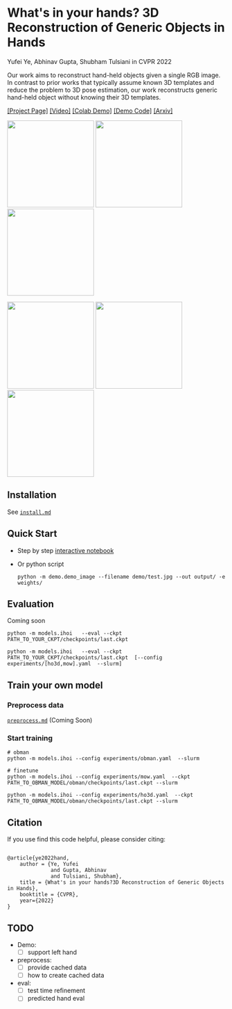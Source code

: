 # What's in your hands? 3D Reconstruction of Generic Objects in Hands
Yufei Ye, Abhinav Gupta, Shubham Tulsiani
in CVPR 2022

Our work aims to reconstruct hand-held objects given a single RGB image. In contrast to prior works that typically assume known 3D templates and reduce the problem to 3D pose estimation, our work reconstructs generic hand-held object without knowing their 3D templates. 

[[Project Page]](https://judyye.github.io/ihoi) [[Video]](https://youtu.be/M3lC60wnwEY) [[Colab Demo]](https://colab.research.google.com/drive/1FdaBn4HQpf9p192CnEl25BQCxAzVfnzT#scrollTo=9qvQ375HnMlH) [[Demo Code]](demo.ipynb) [[Arxiv]]() 



<img src=https://judyye.github.io/ihoi/ho3d/train_MDF10_0151.png width=200/> <img src=https://judyye.github.io/ihoi/rhoi/study_v_LDQPZ8ZeEec_frame000431.png width="200"/><img src="https://judyye.github.io/ihoi/rhoi/study_v_9LvWHppZVPU_frame000247.png" width="200"/>  

<img src="https://judyye.github.io/ihoi/teaser/drill.gif" width="200"/> <img src="https://judyye.github.io/ihoi/teaser/mouse.gif" width="200"/> <img src="https://judyye.github.io/ihoi/teaser/pen.gif" width="200"/> 
 

## Installation 
See [`install.md`](docs/install.md)

## Quick Start 

- Step by step [interactive notebook](demo.ipynb) 

- Or python script
    ```
    python -m demo.demo_image --filename demo/test.jpg --out output/ -e weights/
    ```


## Evaluation 

Coming soon
```
python -m models.ihoi   --eval --ckpt PATH_TO_YOUR_CKPT/checkpoints/last.ckpt  

python -m models.ihoi   --eval --ckpt PATH_TO_YOUR_CKPT/checkpoints/last.ckpt  [--config experiments/[ho3d,mow].yaml  --slurm]

```

## Train your own model

### Preprocess data
[`preprocess.md`](docs/preprocess.md) (Coming Soon)

### Start training
```
# obman
python -m models.ihoi --config experiments/obman.yaml  --slurm 

# finetune
python -m models.ihoi --config experiments/mow.yaml  --ckpt PATH_TO_OBMAN_MODEL/obman/checkpoints/last.ckpt --slurm

python -m models.ihoi --config experiments/ho3d.yaml  --ckpt PATH_TO_OBMAN_MODEL/obman/checkpoints/last.ckpt --slurm
```

## Citation
If you use find this code helpful, please consider citing:

```

@article{ye2022hand,
    author = {Ye, Yufei
              and Gupta, Abhinav
              and Tulsiani, Shubham},
    title = {What's in your hands?3D Reconstruction of Generic Objects in Hands},
    booktitle = {CVPR},
    year={2022}
}
```

## TODO
- Demo:
    + [ ] support left hand
- preprocess:
    + [ ] provide cached data
    + [ ] how to create cached data
- eval:
    + [ ] test time refinement
    + [ ] predicted hand eval